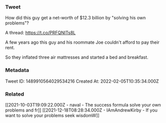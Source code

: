 ### Tweet
How did this guy get a net-worth of $12.3 billion by "solving his own problems"?

A thread: https://t.co/PRFQNITs8L

A few years ago this guy and his roommate Joe couldn't afford to pay their rent.

So they inflated three air mattresses and started a bed and breakfast.

### Metadata
Tweet ID: 1489910564029534216
Created At: 2022-02-05T10:35:34.000Z

### Related
[[2021-10-03T19:09:22.000Z - naval - The success formula solve your own problems and fr]]
[[2021-12-18T08:28:34.000Z - IAmAndrewKirby - If you want to solve your problems seek wisdomW]]

